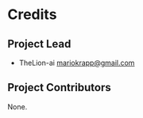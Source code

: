 Credits
=======

Project Lead
----------------

* TheLion-ai <mariokrapp@gmail.com>

Project Contributors
------------

None.
